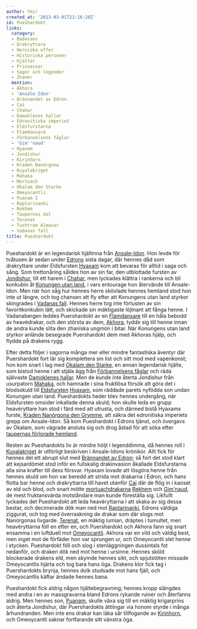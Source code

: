 ```yaml
---
author: Ymir
created_at: '2013-03-01T21:16:20Z'
id: Pueshardokt
links:
  category:
  - Badasses
  - Drakryttare
  - Heroiska offer
  - Historiska personer
  - Hjältar
  - Prinsessor
  - Sagor och legender
  - Zhaner
  mention:
  - Akhora
  - 'Ansale-Idon'
  - Brännandet av Edron
  - Cai
  - Chahar
  - Damoklenes hallar
  - Edronitiska imperiet
  - Eldsfurstarna
  - Flamdansare
  - Förbannelsens fåglar
  - 'Gim''naud'
  - Hyaxam
  - Jondishur
  - Kirinhorn
  - Kraden Nanórgona
  - Kuyalakriget
  - Mahaka
  - Mortuach
  - Okalam den Starke
  - Omeyocantli
  - Puanam I
  - Raptarinanki
  - Rekhem
  - Taupernas dal
  - Terenat
  - Tushtram Almazar
  - Vadanas fall
title: Pueshardokt
---
```


Pueshardokt är en legendarisk hjältinna från [Ansale-Idon]. Hon levde för tvåtusen år sedan under
[Edrons] sista dagar, där hennes dåd som drakryttare under Eldsfursten [Hyaxam] kom att bevaras för
alltid i saga och sång. Som trettonåring såldes hon av sin far, den utblottade fursten av
[Jondishur], till ett harem i [Chahar], men lyckades klättra i rankerna och bli konkubin åt
[Konungen utan land], i vars entourage hon återvände till Ansale-Idon. Men när hon såg hur hennes
herre skövlade hennes hemland stod hon inte ut längre, och tog chansen att fly efter att Konungens
utan land styrkor skingrades i [Vadanas fall]. Hennes herre tog inte förlusten av sin
favoritkonkubin lätt, och skickade sin mäktigaste löjtnant att fånga henne. I Vadanabergen leddes
Puershardokt av en [Flamdansare] till en håla bebodd av heavédrakar, och den största av dem,
[Akhora], tydde sig till henne innan de andra kunde slita den zhaniska ungmön i bitar. När Konungens
utan land styrkor anlände besegrade Puershardokt dem med Akhoras hjälp, och flydde på drakens rygg.

Efter detta följer i sagorna många mer eller mindre fantastiska äventyr där Puershardokt fort lär
sig komplettera sin list och sitt mod med vapenkonst; hon kom snart i lag med [Okalam den Starke],
en annan legendarisk hjälte, som bistod henne i att stjäla ägg från [Förbannelsens fåglar] och räda
självaste [Damoklenes hallar]. Men de kunde inte återta Jondishur från usurpatorn [Mahaka], och
hamnade i sina fruktlösa försök att göra det i blodsskuld till [Eldsfursten][] [Hyaxam], som räddade
parets nyfödda son undan Konungen utan land. Pueshardokts heder blev hennes undergång, när
Eldsfursten omsider inkallade denna skuld; hon skulle leda en grupp heavéryttare han stod i färd med
att utrusta, och därmed bistå Hyaxams furste, [Kraden Nanórgona den Grymme], att säkra det
edronitiska imperiets grepp om Ansale-Idon. Så kom Pueshardokt i Edrons tjänst, och övergavs av
Okalam, som vägrade ansluta sig och drog åstad för att söka efter [taupernas förlorade hemland].

Resten av Pueshardokts liv är mindre höljt i legenddimma, då hennes roll i [Kuyalakriget] är
utförligt beskriven i Ansale-Idons krönikor. Allt fick för hennes del ett abrupt slut med
[Brännandet av Edron]; så fort det stod klart att kejsardömet stod inför en fullskalig drakinvasion
åkallade Eldsfurstarna alla sina krafter till dess försvar. Hyaxam lovade att lösgöra henne från
hennes skuld om hon var beredd att strida mot drakarna i Edron, och hans flotta bar henne och
drakryttarna till havet utanför [Cai] där de flög in i kaoset av eld och blod, och snart mötte
[mortuachdrakarna][] [Rekhem] och [Gim'naud], de mest fruktansvärda motståndare man kunde föreställa
sig. Likfullt lyckades det Pueshardokt att leda heavéryttarna i att skaka av sig dessa bestar, och
decimerade dök man ned mot [Raptarinanki], Edrons väldiga ziggurat, och tog med överraskning de
drakar som där slogs mot Nanórgonas livgarde. [Terenat], en mäktig lumian, dräptes i tumultet, men
heavéryttarna föll en efter en, och Puershardokt och Akhora fann sig snart ensamma i en luftduell
mot [Omeyocantli]. Akhora var en vild och väldig best, men inget mot de förfäder hon var sprungen
ur, och Omeyocantli slet henne i stycken. Pueshardokt föll och slog i stenläggningen dussintals fot
nedanför, och draken dök ned mot henne i ursinne. Hennes sköld blockerade drakens eld, men skymde
hennes sikt, och spjutstöten missade Omeyocantlis hjärta och tog bara hans öga. Drakens klor fick
tag i Puershardokts brynja, hennes dolk studsade mot hans fjäll, och Omeyocantlis käftar ändade
hennes bana.

Pueshardokt fick aldrig någon hjältebegravning; hennes kropp slängdes med andra i en av massgravarna
bland Edrons rykande ruiner och återfanns aldrig. Men hennes son, [Puanam], skulle växa sig till en
mäktig krigarprins och återta Jondishur, där Puershardokts ättlingar via honom styrde i många
århundranden. Men inte ens drakar kan läka sår tillfogande av [Kirinhorn], och Omeoycantli saknar
fortfarande sitt vänstra öga.

  [Ansale-Idon]: Ansale-Idon
  [Edrons]: Edronitiska_imperiet
  [Hyaxam]: Hyaxam
  [Jondishur]: Jondishur
  [Chahar]: Chahar
  [Konungen utan land]: Tushtram_Almazar
  [Vadanas fall]: Vadanas_fall
  [Flamdansare]: Flamdansare
  [Akhora]: Akhora
  [Okalam den Starke]: Okalam_den_Starke
  [Förbannelsens fåglar]: Förbannelsens_fåglar
  [Damoklenes hallar]: Damoklenes_hallar
  [Mahaka]: Mahaka
  [Eldsfursten]: Eldsfurstarna
  [Kraden Nanórgona den Grymme]: Kraden_Nanórgona
  [taupernas förlorade hemland]: Taupernas_dal
  [Kuyalakriget]: Kuyalakriget
  [Brännandet av Edron]: Brännandet_av_Edron
  [Cai]: Cai
  [mortuachdrakarna]: Mortuach
  [Rekhem]: Rekhem
  [Gim'naud]: Gimnaud
  [Raptarinanki]: Raptarinanki
  [Terenat]: Terenat
  [Omeyocantli]: Omeyocantli
  [Puanam]: Puanam_I
  [Kirinhorn]: Kirinhorn